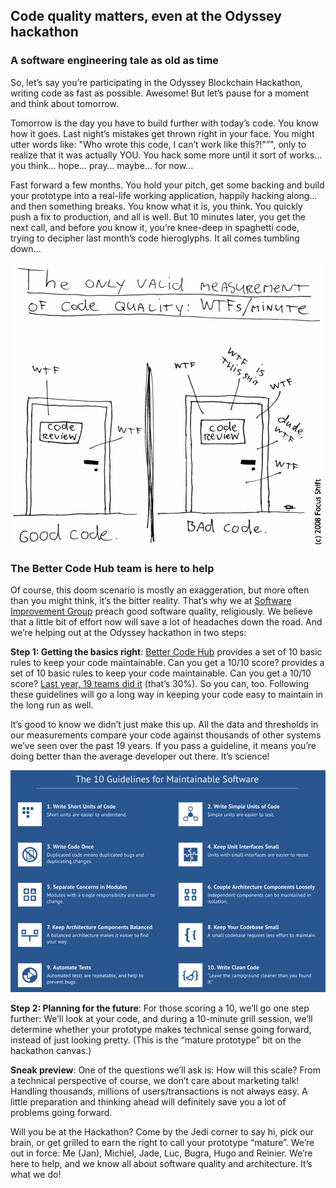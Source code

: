 
## Code quality matters, even at the Odyssey hackathon

### A software engineering tale as old as time
So, let’s say you’re participating in the Odyssey Blockchain Hackathon, writing code as fast as possible. Awesome! But let’s pause for a moment and think about tomorrow.

Tomorrow is the day you have to build further with today’s code. You know how it goes. Last night’s mistakes get thrown right in your face. You might utter words like: "Who wrote this code, I can’t work like this?!"”", only to realize that it was actually YOU. You hack some more until it sort of works… you think… hope… pray… maybe... for now...

Fast forward a few months. You hold your pitch, get some backing and build your prototype into a real-life working application, happily hacking along… and then something breaks. You know what it is, you think. You quickly push a fix to production, and all is well. But 10 minutes later, you get the next call, and before you know it, you’re knee-deep in spaghetti code, trying to decipher last month’s code hieroglyphs. It all comes tumbling down…


![The only valid measurement of code quality](wtfsperminute.png)

### The Better Code Hub team is here to help
Of course, this doom scenario is mostly an exaggeration, but more often than you might think, it’s the bitter reality. That’s why we at [Software Improvement Group](https://softwareimprovementgroup.com) preach good software quality, religiously. We believe that a little bit of effort now will save a lot of headaches down the road. And we’re helping out at the Odyssey hackathon in two steps:

__Step 1: Getting the basics right__: [Better Code Hub](https://bettercodehub.com) provides a set of 10 basic rules to keep your code maintainable. Can you get a 10/10 score? provides a set of 10 basic rules to keep your code maintainable. Can you get a 10/10 score? [Last year, 19 teams did it](https://hackernoon.com/writing-quality-code-under-time-pressure-62ebeb5f39c5) (that’s 30%). So you can, too. Following these guidelines will go a long way in keeping your code easy to maintain in the long run as well.

It’s good to know we didn’t just make this up. All the data and thresholds in our measurements compare your code against thousands of other systems we’ve seen over the past 19 years. If you pass a guideline, it means you’re doing better than the average developer out there. It’s science!

![10 Guidelines](10guidelines.png)

__Step 2: Planning for the future__: For those scoring a 10, we’ll go one step further: We’ll look at your code, and during a 10-minute grill session, we’ll determine whether your prototype makes technical sense going forward, instead of just looking pretty. (This is the “mature prototype” bit on the hackathon canvas.)

__Sneak preview__: One of the questions we’ll ask is: How will this scale? From a technical perspective of course, we don’t care about marketing talk! Handling thousands, millions of users/transactions is not always easy. A little preparation and thinking ahead will definitely save you a lot of problems going forward.

Will you be at the Hackathon? Come by the Jedi corner to say hi, pick our brain, or get grilled to earn the right to call your prototype “mature”. We’re out in force: Me (Jan), Michiel, Jade, Luc, Bugra, Hugo and Reinier. We’re here to help, and we know all about software quality and architecture. It’s what we do!

